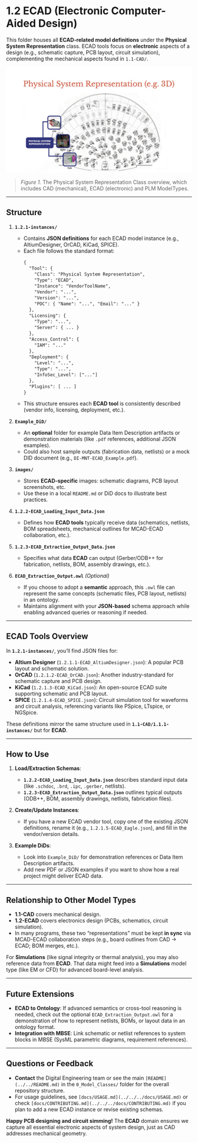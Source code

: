 # 1.2 ECAD (Electronic Computer-Aided Design)

This folder houses all **ECAD-related model definitions** under the **Physical System Representation** class. ECAD tools focus on **electronic** aspects of a design (e.g., schematic capture, PCB layout, circuit simulation), complementing the mechanical aspects found in `1.1-CAD/`.


![Physical Systems Representation Class](images/1_Physical_Systems_Representation_Class.jpg)
> *Figure 1.* The Physical System Representation Class overview, which includes CAD (mechanical), ECAD (electronic) and PLM ModelTypes.

---

## Structure

1. **`1.2.1-instances/`**  
   - Contains **JSON definitions** for each ECAD model instance (e.g., AltiumDesigner, OrCAD, KiCad, SPICE).
   - Each file follows the standard format:
     ```jsonc
     {
       "Tool": {
         "Class": "Physical System Representation",
         "Type": "ECAD",
         "Instance": "VendorToolName",
         "Vendor": "...",
         "Version": "...",
         "POC": { "Name": "...", "Email": "..." }
       },
       "Licensing": {
         "Type": "...",
         "Server": { ... }
       },
       "Access_Control": {
         "IAM": "..."
       },
       "Deployment": {
         "Level": "...",
         "Type": "...",
         "InfoSec_Level": ["..."]
       },
       "Plugins": [ ... ]
     }
     ```
   - This structure ensures each **ECAD tool** is consistently described (vendor info, licensing, deployment, etc.).

2. **`Example_DiD/`**  
   - An **optional** folder for example Data Item Description artifacts or demonstration materials (like `.pdf` references, additional JSON examples).
   - Could also host sample outputs (fabrication data, netlists) or a mock DID document (e.g., `DI-MNT-ECAD_Example.pdf`).

3. **`images/`**  
   - Stores **ECAD-specific** images: schematic diagrams, PCB layout screenshots, etc.
   - Use these in a local `README.md` or DiD docs to illustrate best practices.

4. **`1.2.2-ECAD_Loading_Input_Data.json`**  
   - Defines how **ECAD tools** typically receive data (schematics, netlists, BOM spreadsheets, mechanical outlines for MCAD-ECAD collaboration, etc.).

5. **`1.2.3-ECAD_Extraction_Output_Data.json`**  
   - Specifies what data **ECAD** can output (Gerber/ODB++ for fabrication, netlists, BOM, assembly drawings, etc.).

6. **`ECAD_Extraction_Output.owl`** *(Optional)*  
   - If you choose to adopt a **semantic** approach, this `.owl` file can represent the same concepts (schematic files, PCB layout, netlists) in an ontology.  
   - Maintains alignment with your **JSON-based** schema approach while enabling advanced queries or reasoning if needed.

---

## ECAD Tools Overview

In **`1.2.1-instances/`**, you’ll find JSON files for:

- **Altium Designer** (`1.2.1.1-ECAD_AltiumDesigner.json`): A popular PCB layout and schematic solution.  
- **OrCAD** (`1.2.1.2-ECAD_OrCAD.json`): Another industry-standard for schematic capture and PCB design.  
- **KiCad** (`1.2.1.3-ECAD_KiCad.json`): An open-source ECAD suite supporting schematic and PCB layout.  
- **SPICE** (`1.2.1.4-ECAD_SPICE.json`): Circuit simulation tool for waveforms and circuit analysis, referencing variants like PSpice, LTspice, or NGSpice.

These definitions mirror the same structure used in **`1.1-CAD/1.1.1-instances/`** but for **ECAD**.

---

## How to Use

1. **Load/Extraction Schemas**:  
   - **`1.2.2-ECAD_Loading_Input_Data.json`** describes standard input data (like `.schdoc`, `.brd`, `.ipc`, `.gerber`, netlists).  
   - **`1.2.3-ECAD_Extraction_Output_Data.json`** outlines typical outputs (ODB++, BOM, assembly drawings, netlists, fabrication files).

2. **Create/Update Instances**:  
   - If you have a new ECAD vendor tool, copy one of the existing JSON definitions, rename it (e.g., `1.2.1.5-ECAD_Eagle.json`), and fill in the vendor/version details.

3. **Example DiDs**:  
   - Look into `Example_DiD/` for demonstration references or Data Item Description artifacts.  
   - Add new PDF or JSON examples if you want to show how a real project might deliver ECAD data.

---

## Relationship to Other Model Types

- **1.1-CAD** covers mechanical design.  
- **1.2-ECAD** covers electronics design (PCBs, schematics, circuit simulation).  
- In many programs, these two “representations” must be kept **in sync** via MCAD-ECAD collaboration steps (e.g., board outlines from CAD → ECAD; BOM merges, etc.).

For **Simulations** (like signal integrity or thermal analysis), you may also reference data from **ECAD**. That data might feed into a **Simulations** model type (like EM or CFD) for advanced board-level analysis.

---

## Future Extensions

- **ECAD to Ontology**: If advanced semantics or cross-tool reasoning is needed, check out the optional `ECAD_Extraction_Output.owl` for a demonstration of how to represent netlists, BOMs, or layout data in an ontology format.  
- **Integration with MBSE**: Link schematic or netlist references to system blocks in MBSE (SysML parametric diagrams, requirement references).

---

## Questions or Feedback

- **Contact** the Digital Engineering team or see the main `[README](../../README.md)` in the `0_Model_Classes/` folder for the overall repository structure.  
- For usage guidelines, see `[docs/USAGE.md](../../../docs/USAGE.md)` or check `[docs/CONTRIBUTING.md](../../../docs/CONTRIBUTING.md)` if you plan to add a new ECAD instance or revise existing schemas.

**Happy PCB designing and circuit simming!** The **ECAD** domain ensures we capture all essential electronic aspects of system design, just as CAD addresses mechanical geometry.
